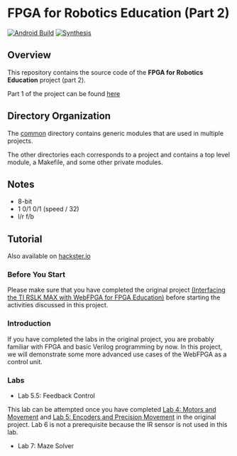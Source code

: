 # FPGA for Robotics Education (Part 2)

[![Android Build](https://github.com/JerryAZR/FPGA-Robotics-Edu-2/actions/workflows/build-android.yml/badge.svg)](https://github.com/JerryAZR/FPGA-Robotics-Edu-2/actions/workflows/build-android.yml)
[![Synthesis](https://github.com/JerryAZR/FPGA-Robotics-Edu-2/actions/workflows/synthesis.yml/badge.svg)](https://github.com/JerryAZR/FPGA-Robotics-Edu-2/actions/workflows/synthesis.yml)

## Overview

This repository contains the source code of the **FPGA for Robotics Education**
project (part 2).

Part 1 of the project can be found
[here](https://www.hackster.io/fpga-for-robotics-education/interfacing-the-ti-rslk-max-with-webfpga-for-fpga-education-7eeff0)

## Directory Organization

The [common](common/) directory contains generic modules that are used in multiple
projects.

The other directories each corresponds to a project and contains a
top level module, a Makefile, and some other private modules.

## Notes

* 8-bit
* 1 0/1  0/1 (speed / 32)
*   l/r  f/b	

## Tutorial

Also available on [hackster.io](https://www.hackster.io/jerryazr/interfacing-the-ti-rslk-max-with-webfpga-part-2-003630)

### Before You Start

Please make sure that you have completed the original project [(Interfacing the
TI RSLK MAX with WebFPGA for FPGA Education)](https://www.hackster.io/fpga-for-robotics-education/interfacing-the-ti-rslk-max-with-webfpga-for-fpga-education-7eeff0)
before starting the activities discussed in this project.

### Introduction

If you have completed the labs in the original project, you are probably
familiar with FPGA and basic Verilog programming by now. In this project, we
will demonstrate some more advanced use cases of the WebFPGA as a control unit.

### Labs

* Lab 5.5: Feedback Control

This lab can be attempted once you have completed [Lab 4: Motors and Movement](https://www.hackster.io/fpga-for-robotics-education/lab-4-motors-and-movement-5b9a55)
and [Lab 5: Encoders and Precision Movement](https://www.hackster.io/fpga-for-robotics-education/lab-5-encoders-and-precision-movement-b87cd3)
in the original project. Lab 6 is not a prerequisite because the IR sensor
is not used in this lab.

* Lab 7: Maze Solver
